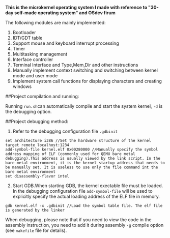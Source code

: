 **This is the microkernel operating system I made with reference to "30-day self-made operating system" and OSdev firum**

The following modules are mainly implemented:

1. Bootloader
2. IDT/GDT table
3. Support mouse and keyboard interrupt processing
4. Timer
5. Multitasking management
6. Interface controller
7. Terminal Interface and Type,Mem,Dir and other instructions
8. Manually implement context switching and switching between kernel mode and user mode
9. Implement system call functions for displaying characters and creating windows

##Project compilation and running:

Running `run.sh`can automatically compile and start the system kernel, `-d` is the debugging option.

##Project debugging method:

1. Refer to the debugging configuration file `.gdbinit`

```gdb
set architecture i386 //Set the hardware structure of the kernel
target remote localhost:1234
add-symbol-file kernel.elf 0x00280000 //Manually specify the symbol address mapping of ELF (commonly used for QEMU bare metal debugging).This address is usually viewed by the link script. In the bare metal environment, it is the kernel startup address that needs to be manually set. It is useless to use only the file command int the bare metal environment
set disassembly-flavor intel

```

2. Start GDB.When starting GDB, the kernel exectable file must be loaded. In the debugging configuration file `add-symbol-file` will be used  to explicitly specify the actual loading address of the ELF file in memory.

```
gdb kernel.elf -x .gdbinit //Load the symbol table file. The elf file is generated by the linker
```

When debugging, please note that if you need to view the code in the assembly instruction, you need to add it during assembly `-g` compile option (see `makefile` file for details).
